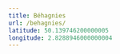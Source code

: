 ```yaml
---
title: Béhagnies
url: /behagnies/
latitude: 50.139746200000005
longitude: 2.8288946000000004
---
```

